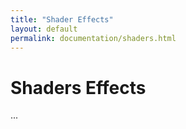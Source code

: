 ```yaml
---
title: "Shader Effects"
layout: default
permalink: documentation/shaders.html
---
```


# Shaders Effects

...
